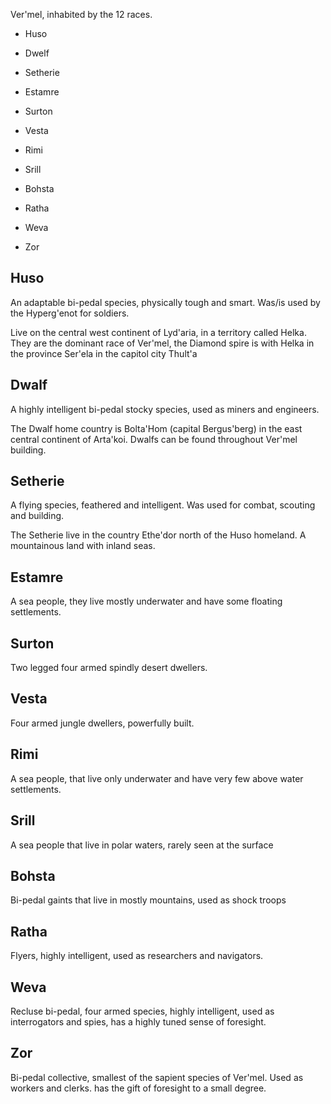 Ver'mel, inhabited by the 12 races.


- Huso
- Dwelf
- Setherie

- Estamre
- Surton
- Vesta

- Rimi
- Srill
- Bohsta

- Ratha
- Weva
- Zor

## Huso
An adaptable bi-pedal species, physically tough and smart. Was/is used by the Hyperg'enot for soldiers.

Live on the central west continent of Lyd'aria, in a territory called Helka. They are the dominant race of Ver'mel, the Diamond spire is with Helka in the province Ser'ela in the capitol city Thult'a

## Dwalf
A highly intelligent bi-pedal stocky species, used as miners and engineers.

The Dwalf home country is Bolta'Hom (capital Bergus'berg) in the east central continent of Arta'koi. Dwalfs can be found throughout Ver'mel building.

## Setherie
A flying species, feathered and intelligent. Was used for combat, scouting and building.

The Setherie live in the country Ethe'dor north of the Huso homeland. A mountainous land with inland seas.

## Estamre
A sea people, they live mostly underwater and have some floating settlements.

## Surton
Two legged four armed spindly desert dwellers.

## Vesta
Four armed jungle dwellers, powerfully built.

## Rimi
A sea people, that live only underwater and have very few above water settlements.

## Srill
A sea people that live in polar waters, rarely seen at the surface

## Bohsta
Bi-pedal gaints that live in mostly mountains, used as shock troops

## Ratha
Flyers, highly intelligent, used as researchers and navigators.

## Weva
Recluse bi-pedal, four armed species, highly intelligent, used as interrogators and spies, has a highly tuned sense of foresight.

## Zor
Bi-pedal collective, smallest of the sapient species of Ver'mel. Used as workers and clerks. has the gift of foresight to a small degree.
